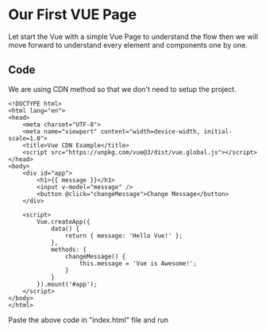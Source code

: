 # Our First VUE Page
Let start the Vue with a simple Vue Page to understand the flow then we will move forward to understand every element and components one by one.

## Code
We are using CDN method so that we don't need to setup the project.

    <!DOCTYPE html>
    <html lang="en">
    <head>
        <meta charset="UTF-8">
        <meta name="viewport" content="width=device-width, initial-scale=1.0">
        <title>Vue CDN Example</title>
        <script src="https://unpkg.com/vue@3/dist/vue.global.js"></script>
    </head>
    <body>
        <div id="app">
            <h1>{{ message }}</h1>
            <input v-model="message" />
            <button @click="changeMessage">Change Message</button>
        </div>

        <script>
            Vue.createApp({
                data() {
                    return { message: 'Hello Vue!' };
                },
                methods: {
                    changeMessage() {
                        this.message = 'Vue is Awesome!';
                    }
                }
            }).mount('#app');
        </script>
    </body>
    </html>

Paste the above code in "index.html" file and run